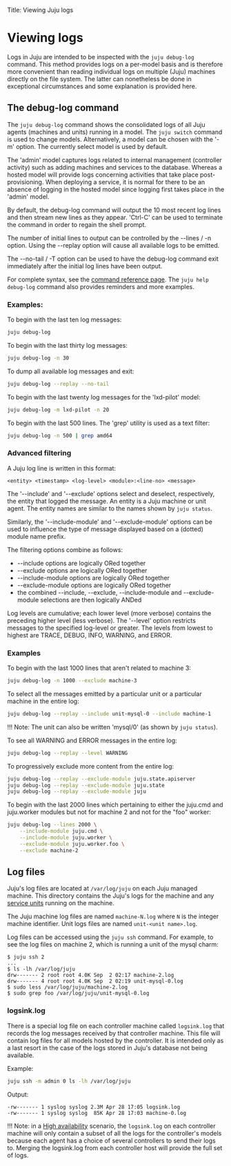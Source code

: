Title: Viewing Juju logs

# Viewing logs

Logs in Juju are intended to be inspected with the `juju debug-log` command. This
method provides logs on a per-model basis and is therefore more convenient than
reading individual logs on multiple (Juju) machines directly on the file system.
The latter can nonetheless be done in exceptional circumstances and some explanation
is provided here.

## The debug-log command

The `juju debug-log` command shows the consolidated logs of all Juju agents
(machines and units) running in a model. The `juju switch` command is used
to change models. Alternatively, a model can be chosen with the '-m' option.
The currently select model is used by default.

The 'admin' model captures logs related to internal management (controller
activity) such as adding machines and services to the database. Whereas a
hosted model will provide logs concerning activities that take place post-
provisioning. When deploying a service, it is normal for there to be an
absence of logging in the hosted model since logging first takes place in the
'admin' model.

By default, the debug-log command will output the 10 most recent log lines and
then stream new lines as they appear. 'Ctrl-C' can be used to terminate the
command in order to regain the shell prompt.

The number of initial lines to output can be controlled by the --lines / -n
option. Using the --replay option will cause all available logs to be emitted.

The --no-tail / -T option can be used to have the debug-log command exit
immediately after the initial log lines have been output.

For complete syntax, see the [command reference page](./commands.html). The
`juju help debug-log` command also provides reminders and more examples.

### Examples:

To begin with the last ten log messages:

```bash
juju debug-log
```

To begin with the last thirty log messages:

```bash
juju debug-log -n 30
```

To dump all available log messages and exit:

```bash
juju debug-log --replay --no-tail
```

To begin with the last twenty log messages for the 'lxd-pilot' model:

```bash
juju debug-log -m lxd-pilot -n 20
```

To begin with the last 500 lines. The 'grep' utility is used as a text filter:

```bash
juju debug-log -n 500 | grep amd64
```


### Advanced filtering

A Juju log line is written in this format:

`<entity> <timestamp> <log-level> <module>:<line-no> <message>`

The '--include' and '--exclude' options select and deselect, respectively, the
entity that logged the message. An entity is a Juju machine or unit agent. The
entity names are similar to the names shown by `juju status`.

Similarly, the '--include-module' and '--exclude-module' options can be used to
influence the type of message displayed based on a (dotted) module name prefix.

The filtering options combine as follows:

  * --include options are logically ORed together
  * --exclude options are logically ORed together
  * --include-module options are logically ORed together
  * --exclude-module options are logically ORed together
  * the combined --include, --exclude, --include-module and --exclude-module
    selections are then logically ANDed

Log levels are cumulative; each lower level (more verbose) contains the
preceding higher level (less verbose). The '--level' option restricts messages
to the specified log-level or greater. The levels from lowest to highest are
TRACE, DEBUG, INFO, WARNING, and ERROR.

### Examples

To begin with the last 1000 lines that aren't related to machine 3:

```bash
juju debug-log -n 1000 --exclude machine-3
```

To select all the messages emitted by a particular unit or a particular
machine in the entire log:

```bash
juju debug-log --replay --include unit-mysql-0 --include machine-1
```

!!! Note: The unit can also be written 'mysql/0' (as shown by `juju status`).

To see all WARNING and ERROR messages in the entire log:

```bash
juju debug-log --replay --level WARNING
```

To progressively exclude more content from the entire log:

```bash
juju debug-log --replay --exclude-module juju.state.apiserver
juju debug-log --replay --exclude-module juju.state
juju debug-log --replay --exclude-module juju
```

To begin with the last 2000 lines which pertaining to either the juju.cmd and
juju.worker modules but not for machine 2 and not for the "foo" worker:

```bash
juju debug-log --lines 2000 \
    --include-module juju.cmd \
    --include-module juju.worker \
    --exclude-module juju.worker.foo \
    --exclude machine-2
```

## Log files

Juju's log files are located at `/var/log/juju` on each Juju managed
machine. This directory contains the Juju's logs for the machine and
any [service units](./glossary.html) running on the machine.

The Juju machine log files are named `machine-N.log` where `N` is the
integer machine identifier. Unit logs files are named `unit-<unit
name>.log`.

Log files can be accessed using the `juju ssh` command. For example,
to see the log files on machine 2, which is running a unit of the
mysql charm:

```no-highlight
$ juju ssh 2
...
$ ls -lh /var/log/juju
drw------- 2 root root 4.0K Sep  2 02:17 machine-2.log
drw------- 4 root root 4.0K Sep  2 02:19 unit-mysql-0.log
$ sudo less /var/log/juju/machine-2.log
$ sudo grep foo /var/log/juju/unit-mysql-0.log
```

### logsink.log

There is a special log file on each controller machine called `logsink.log` that
records the log messages received by that controller machine. This file will
contain log files for all models hosted by the controller. It is intended only
as a last resort in the case of the logs stored in Juju's database not being
available.

Example:

```bash
juju ssh -m admin 0 ls -lh /var/log/juju
```

Output:

```no-highlight
-rw------- 1 syslog syslog 2.3M Apr 28 17:05 logsink.log
-rw------- 1 syslog syslog  85K Apr 28 17:03 machine-0.log
```

!!! Note: in a [High availability](./juju-ha.html) scenario, the `logsink.log`
on each controller machine will only contain a subset of all the logs for the
controller's models because each agent has a choice of several controllers to
send their logs to. Merging the logsink.log from each controller host will
provide the full set of logs.
